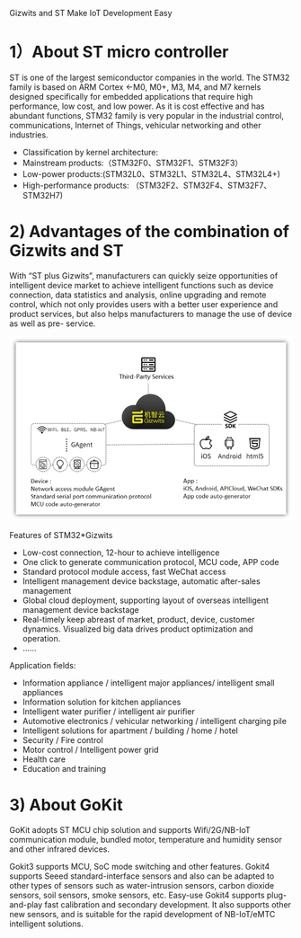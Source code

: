 Gizwits and ST Make IoT Development Easy
# 1）About ST micro controller
ST is one of the largest semiconductor companies in the world. The STM32 family is based on ARM Cortex <-M0, M0+, M3, M4, and M7 kernels designed specifically for embedded applications that require high performance, low cost, and low power. As it is cost effective and has abundant functions, STM32 family is very popular in the industrial control, communications, Internet of Things, vehicular networking and other industries.

 - Classification by kernel architecture:
 - Mainstream products:（STM32F0、STM32F1、STM32F3）
 - Low-power products:(STM32L0、STM32L1、STM32L4、STM32L4+)
 - High-performance products: （STM32F2、STM32F4、STM32F7、STM32H7)


# 2) Advantages of the combination of Gizwits and ST
With “ST plus Gizwits”, manufacturers can quickly seize opportunities of intelligent device market to achieve intelligent functions such as device connection, data statistics and analysis, online upgrading and remote control, which not only provides users with a better user experience and product services, but also helps manufacturers to manage the use of device as well as pre- service.


![Gizwits and ST Make IoT Development Easy](/assets/en-us/UserManual/ST_IoT/12345.png)

Features of STM32*Gizwits
 - Low-cost connection, 12-hour to achieve intelligence 
 - One click to generate communication protocol, MCU code, APP code
 - Standard protocol module access, fast WeChat access
 - Intelligent management device backstage, automatic after-sales management
 - Global cloud deployment, supporting layout of overseas intelligent management device backstage
 - Real-timely keep abreast of market, product, device, customer dynamics. Visualized big data drives product optimization and operation.
 - ......


Application fields:
 - Information appliance / intelligent major appliances/ intelligent small appliances
 - Information solution for kitchen appliances
 - Intelligent water purifier / intelligent air purifier
 - Automotive electronics / vehicular networking / intelligent charging pile
 - Intelligent solutions for apartment / building / home / hotel
 - Security / Fire control
 - Motor control / Intelligent power grid
 - Health care
 - Education and training




# 3) About GoKit 
GoKit adopts ST MCU chip solution and supports Wifi/2G/NB-IoT communication module, bundled motor, temperature and humidity sensor and other infrared devices.

Gokit3 supports MCU, SoC mode switching and other features.
Gokit4 supports Seeed standard-interface sensors and also can be adapted to other types of sensors such as water-intrusion sensors, carbon dioxide sensors, soil sensors, smoke sensors, etc.
Easy-use Gokit4 supports plug-and-play fast calibration and secondary development. It also supports other new sensors, and is suitable for the rapid development of NB-IoT/eMTC intelligent solutions.




